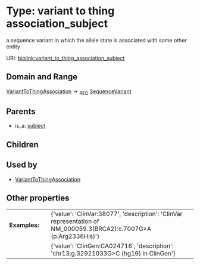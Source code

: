 
# Type: variant to thing association_subject


a sequence variant in which the allele state is associated with some other entity

URI: [biolink:variant_to_thing_association_subject](https://w3id.org/biolink/vocab/variant_to_thing_association_subject)


## Domain and Range

[VariantToThingAssociation](VariantToThingAssociation.md) ->  <sub>REQ</sub> [SequenceVariant](SequenceVariant.md)

## Parents

 *  is_a: [subject](subject.md)

## Children


## Used by

 * [VariantToThingAssociation](VariantToThingAssociation.md)

## Other properties

|  |  |  |
| --- | --- | --- |
| **Examples:** | | {'value': 'ClinVar:38077', 'description': 'ClinVar representation of NM_000059.3(BRCA2):c.7007G>A (p.Arg2336His)'} |
|  | | {'value': 'ClinGen:CA024716', 'description': 'chr13:g.32921033G>C (hg19) in ClinGen'} |

